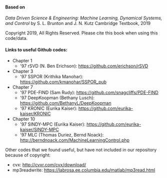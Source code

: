 #### Based on

_Data Driven Science & Engineering: Machine Learning, Dynamical Systems, and Control_
by S. L. Brunton and J. N. Kutz
Cambridge Textbook, 2019

Copyright 2019, All Rights Reserved. Please cite this book when using this code/data. 

#### Links to useful Github codes:

- Chapter 1
   - '97 rSVD (N. Ben Erichson): https://github.com/erichson/rSVD
- Chapter 3
   - '97 SSPOR (Krithika Manohar): https://github.com/kmanohar/SSPOR_pub
- Chapter 7
   - '97 PDE-FIND (Sam Rudy): https://github.com/snagcliffs/PDE-FIND
   - '97 DeepKoopman (Bethany Lusch): https://github.com/BethanyL/DeepKoopman
   - '97 KRONIC (Eurika Kaiser): https://github.com/eurika-kaiser/KRONIC
- Chapter 10
   - '97 SINDY-MPC (Eurika Kaiser): https://github.com/eurika-kaiser/SINDY-MPC
   - '97 MLC (Thomas Duriez, Bernd Noack): http://berndnoack.com/MachineLearningControl.php

Other codes that we found useful, but have not included in our repository because of copyright:

- cvx: http://cvxr.com/cvx/download/
- mp3readwrite: https://labrosa.ee.columbia.edu/matlab/mp3read.html
